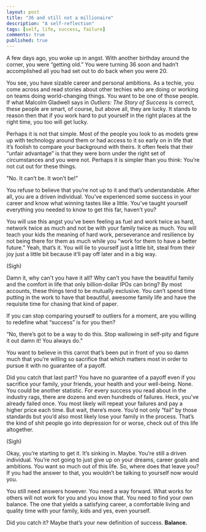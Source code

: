 ```yaml
---
layout: post
title: "36 and still not a millionaire"
description: "A self-reflection"
tags: [self, life, success, failure]
comments: true
published: true
---
```


A few days ago, you woke up in angst. With another birthday around the corner, you were “getting old.” You were turning 36 soon and hadn’t accomplished all you had set out to do back when you were 20.

You see, you have sizable career and personal ambitions. As a techie, you come across and read stories about other techies who are doing or working on teams doing world-changing things. You want to be one of those people. If what Malcolm Gladwell says in *Outliers: The Story of Success* is correct, these people are smart, of course, but above all, they are lucky. It stands to reason then that if you work hard to put yourself in the right places at the right time, you too will get lucky.

Perhaps it is not that simple. Most of the people you look to as models grew up with technology around them or had access to it so early on in life that it’s foolish to compare your background with theirs. It often feels that their “unfair advantage” is that they were born under the right set of circumstances and you were not. Perhaps it is simpler than you think: You’re not cut out for these things.

"No. It can’t be. It won’t be!”

You refuse to believe that you’re not up to it and that’s understandable. After all, you are a driven individual. You’ve experienced some success in your career and know what winning tastes like a little. You’ve taught yourself everything you needed to know to get this far, haven’t you?

You will use this angst you’ve been feeling as fuel and work twice as hard, network twice as much and not be with your family twice as much. You will teach your kids the meaning of hard work, perseverance and resilience by not being there for them as much while you "work for them to have a better future.” Yeah, that’s it. You will lie to yourself just a little bit, steal from their joy just a little bit because it’ll pay off later and in a big way.

(Sigh)

Damn it, why can't you have it all? Why can’t you have the beautiful family and the comfort in life that only billion-dollar IPOs can bring? By most accounts, these things tend to be mutually exclusive. You can’t spend time putting in the work to have that beautiful, awesome family life and have the requisite time for chasing that kind of paper.

If you can stop comparing yourself to outliers for a moment, are you willing to redefine what “success” is for you then?

“No, there’s got to be a way to do this. Stop wallowing in self-pity and figure it out damn it! You always do."

You want to believe in this carrot that’s been put in front of you so damn much that you’re willing so sacrifice that which matters most in order to pursue it with no guarantee of a payoff.

Did you catch that last part? You have no guarantee of a payoff even if you sacrifice your family, your friends, your health and your well-being. None. You could be another statistic. For every success you read about in the industry rags, there are dozens and even hundreds of failures. Heck, you've already failed once. You most likely will repeat your failures and pay a higher price each time. But wait, there’s more. You’d not only “fail” by those standards but you’d also most likely lose your family in the process. That’s the kind of shit people go into depression for or worse, check out of this life altogether.

(Sigh)

Okay, you’re starting to get it. It’s sinking in. Maybe. You’re still a driven individual. You’re not going to just give up on your dreams, career goals and ambitions. You want so much out of this life. So, where does that leave you? If you had the answer to that, you wouldn’t be talking to yourself now would you.

You still need answers however. You need a way forward. What works for others will not work for you and you know that. You need to find your own balance. The one that yields a satisfying career, a comfortable living and quality time with your family, kids and yes, even yourself.

Did you catch it? Maybe that’s your new definition of success. **Balance.**

